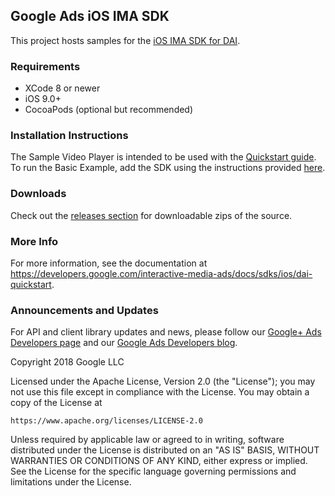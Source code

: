 Google Ads iOS IMA SDK
----------------------

This project hosts samples for the [iOS IMA SDK for DAI](https://developers.google.com/interactive-media-ads/docs/sdks/ios/dai-quickstart).

### Requirements
  * XCode 8 or newer
  * iOS 9.0+
  * CocoaPods (optional but recommended)

### Installation Instructions
The Sample Video Player is intended to be used with the [Quickstart guide](https://developers.google.com/interactive-media-ads/docs/sdks/ios/dai-quickstart).<br />
To run the Basic Example, add the SDK using the instructions provided [here](https://developers.google.com/interactive-media-ads/docs/sdks/ios/dai-quickstart#add-the-sdk-to-the-xcode-project).

### Downloads
Check out the [releases section](https://github.com/googleads/googleads-ima-ios-dai/releases) for downloadable zips of the source.

### More Info
For more information, see the documentation at https://developers.google.com/interactive-media-ads/docs/sdks/ios/dai-quickstart.

### Announcements and Updates
For API and client library updates and news, please follow our [Google+ Ads Developers page](https://plus.google.com/+GoogleAdsDevelopers/posts) and our [Google Ads Developers blog](http://googleadsdeveloper.blogspot.com/).

Copyright 2018 Google LLC

Licensed under the Apache License, Version 2.0 (the "License");
you may not use this file except in compliance with the License.
You may obtain a copy of the License at

    https://www.apache.org/licenses/LICENSE-2.0

Unless required by applicable law or agreed to in writing, software
distributed under the License is distributed on an "AS IS" BASIS,
WITHOUT WARRANTIES OR CONDITIONS OF ANY KIND, either express or implied.
See the License for the specific language governing permissions and
limitations under the License.
